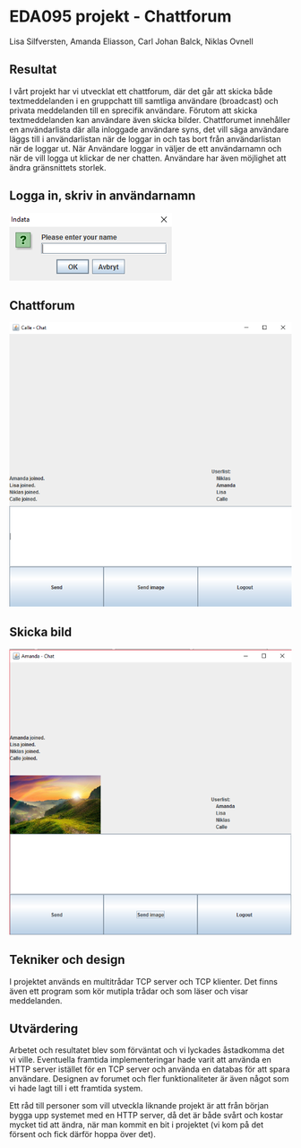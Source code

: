 # EDA095 projekt - Chattforum 

Lisa Silfversten, Amanda Eliasson, Carl Johan Balck, Niklas Ovnell

## Resultat
I vårt projekt har vi utvecklat ett chattforum, där det går att skicka både textmeddelanden i en gruppchatt till samtliga användare (broadcast) och privata meddelanden till en sprecifik användare. Förutom att skicka textmeddelanden kan användare även skicka bilder. Chattforumet innehåller en användarlista där alla inloggade användare syns, det vill säga användare läggs till i användarlistan när de loggar in och tas bort från användarlistan när de loggar ut. När Användare loggar in väljer de ett användarnamn och när de vill logga ut klickar de ner chatten. Användare har även möjlighet att ändra gränsnittets storlek.

## Logga in, skriv in användarnamn 
![alt text](login.png)

## Chattforum
![alt text](chatt.png)

## Skicka bild
![alt text](sendimage2.png)


## Tekniker och design
I projektet används en multitrådar TCP server och TCP klienter. Det finns även ett program som kör mutipla trådar och som läser och visar meddelanden.

## Utvärdering
Arbetet och resultatet blev som förväntat och vi lyckades åstadkomma det vi ville. Eventuella framtida implementeringar hade varit att använda en HTTP server istället för en TCP server och använda en databas för att spara användare. Designen av forumet och fler funktionaliteter är även något som vi hade lagt till i ett framtida system. 

Ett råd till personer som vill utveckla liknande projekt är att från början bygga upp systemet med en HTTP server, då det är både svårt och kostar mycket tid att ändra, när man kommit en bit i projektet (vi kom på det försent och fick därför hoppa över det). 
